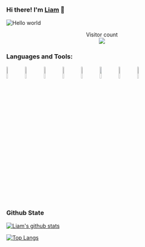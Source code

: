 ### Hi there! I'm [Liam](www.tunglee.ink) 👋
<img src="https://raw.githubusercontent.com/sagar-viradiya/sagar-viradiya/master/resources/banner.png" alt="Hello world">

<p align="center"> 
  Visitor count<br>
  <img src="https://profile-counter.glitch.me/realLiamturner/count.svg" />
</p>

### Languages and Tools:

<p>  
  <!-- Your languages and tools. Be careful with the alignment. 
  You can use this sites to get logos: https://www.vectorlogo.zone or https://simpleicons.org/
  -->
  <code><img width="9%" src="https://www.vectorlogo.zone/logos/java/java-ar21.svg"></code>
  <code><img width="9%" src="https://www.vectorlogo.zone/logos/android/android-ar21.svg"></code>
  <code><img width="9%" src="https://www.vectorlogo.zone/logos/flutterio/flutterio-ar21.svg"></code>
  <code><img width="9%" src="https://www.vectorlogo.zone/logos/dartlang/dartlang-ar21.svg"></code>
  <code><img width="9%" src="https://www.vectorlogo.zone/logos/gradle/gradle-ar21.svg"></code>  
  <code><img width="9%" src="https://www.vectorlogo.zone/logos/json/json-ar21.svg"></code>
  <code><img width="9%" src="https://www.vectorlogo.zone/logos/git-scm/git-scm-ar21.svg"></code>
  <code><img width="9%" src="https://www.vectorlogo.zone/logos/github/github-ar21.svg"></code>
</p>

### Github State
[![Liam's github stats](https://github-readme-stats.vercel.app/api?username=realLiamturner&show_icons=true)](https://github.com/anuraghazra/github-readme-stats)

[![Top Langs](https://github-readme-stats.vercel.app/api/top-langs/?username=realLiamturner)](https://github.com/anuraghazra/github-readme-stats)

<!--
**realLiamTurner/realLiamturner** is a ✨ _special_ ✨ repository because its `README.md` (this file) appears on your GitHub profile.

Here are some ideas to get you started:

- 🔭 I’m currently working on ...
- 🌱 I’m currently learning ...
- 👯 I’m looking to collaborate on ...
- 🤔 I’m looking for help with ...
- 💬 Ask me about ...
- 📫 How to reach me: ...
- 😄 Pronouns: ...
- ⚡ Fun fact: ...
-->
